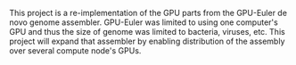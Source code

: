 This project is a re-implementation of the GPU parts from the GPU-Euler de novo genome assembler. GPU-Euler was 
limited to using one computer's GPU and thus the size of genome was limited to bacteria, viruses, etc. This project 
will expand that assembler by enabling distribution of the assembly over several compute node's GPUs.
